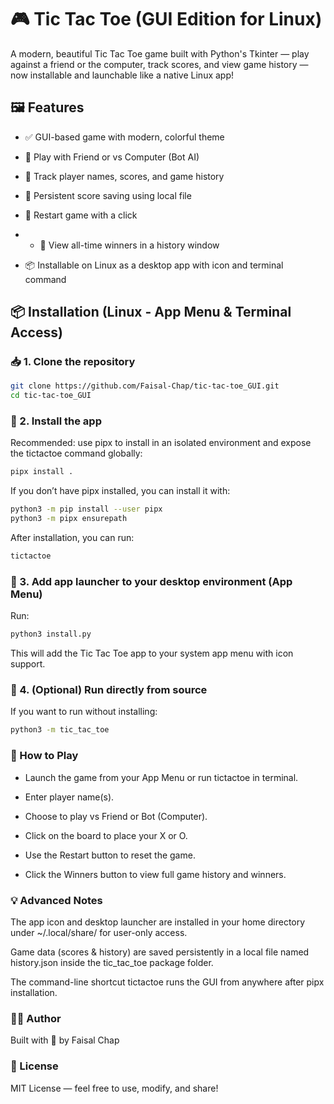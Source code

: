# 🎮 Tic Tac Toe (GUI Edition for Linux)
A modern, beautiful Tic Tac Toe game built with Python's Tkinter — play against a friend or the computer, track scores, and view game history — now installable and launchable like a native Linux app!

## 🖼️ Features
- ✅ GUI-based game with modern, colorful theme

- 🧠 Play with Friend or vs Computer (Bot AI)

- 🎯 Track player names, scores, and game history

- 💾 Persistent score saving using local file

- 🔁 Restart game with a click

- - 📜 View all-time winners in a history window

- 📦 Installable on Linux as a desktop app with icon and terminal command

## 📦 Installation (Linux - App Menu & Terminal Access)
### 📥 1. Clone the repository
```bash
git clone https://github.com/Faisal-Chap/tic-tac-toe_GUI.git
cd tic-tac-toe_GUI
```
### 🚀 2. Install the app
Recommended: use pipx to install in an isolated environment and expose the tictactoe command globally:

```bash
pipx install .
```
If you don’t have pipx installed, you can install it with:

```bash
python3 -m pip install --user pipx
python3 -m pipx ensurepath
```
After installation, you can run:

```bash
tictactoe
```
### 🔧 3. Add app launcher to your desktop environment (App Menu)
Run:

```bash
python3 install.py
```
This will add the Tic Tac Toe app to your system app menu with icon support.

### 🧪 4. (Optional) Run directly from source
If you want to run without installing:

```bash
python3 -m tic_tac_toe
```
### 🧠 How to Play
- Launch the game from your App Menu or run tictactoe in terminal.

- Enter player name(s).

- Choose to play vs Friend or Bot (Computer).

- Click on the board to place your X or O.

- Use the Restart button to reset the game.

- Click the Winners button to view full game history and winners.

### 💡 Advanced Notes
The app icon and desktop launcher are installed in your home directory under ~/.local/share/ for user-only access.

Game data (scores & history) are saved persistently in a local file named history.json inside the tic_tac_toe package folder.

The command-line shortcut tictactoe runs the GUI from anywhere after pipx installation.

### 🧑‍💻 Author
Built with 💙 by Faisal Chap

### 📄 License
MIT License — feel free to use, modify, and share!

